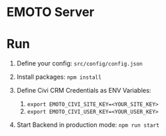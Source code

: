 # EMOTO Server

# Run 

1. Define your config: ```src/config/config.json``` 

2. Install packages: ```npm install```

3. Define Civi CRM Credentials as ENV Variables:

   1.  ```export EMOTO_CIVI_SITE_KEY=<YOUR_SITE_KEY>```
   2. ```export EMOTO_CIVI_USER_KEY=<YOUR_USER_KEY>```

4. Start Backend in production mode: ```npm run start``` 
